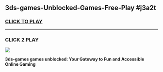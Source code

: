 
## 3ds-games-Unblocked-Games-Free-Play #j3a2t
<h3>
<a href="https://us.freeplayer.one?title=3ds-games&ref=9M">CLICK TO PLAY</a></h3>
<hr>

<h3>
<a href="https://us.freeplayer.one?title=3ds-games&ref=9M">CLICK 2 PLAY</a>
  
</h3>

<a href="https://us.freeplayer.one?title=3ds-games&ref=9M"><img src="https://clearcache.store/games.png"></a>


**3ds-games games unblocked: Your Gateway to Fun and Accessible Online Gaming**
